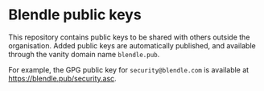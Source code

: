 # Blendle public keys

This repository contains public keys to be shared with others outside the organisation. Added public keys are automatically published, and available through the vanity domain name `blendle.pub`.

For example, the GPG public key for `security@blendle.com` is available at https://blendle.pub/security.asc.
